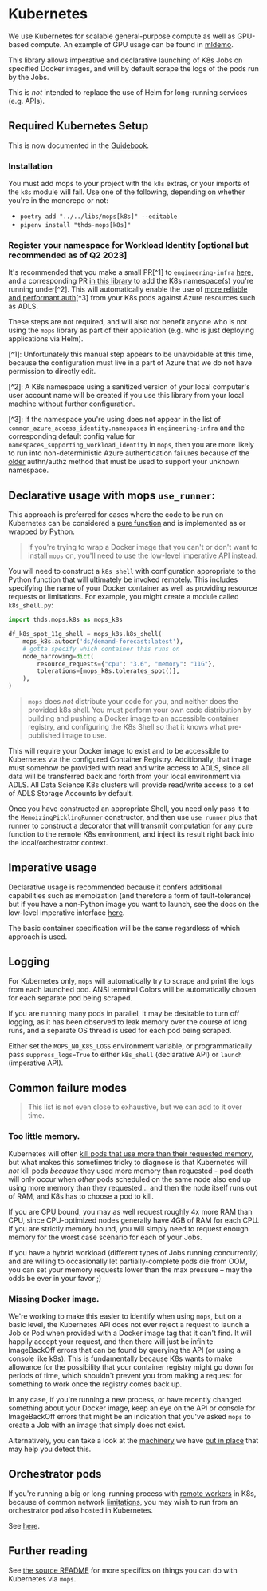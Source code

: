# Kubernetes

We use Kubernetes for scalable general-purpose compute as well as GPU-based compute. An example of GPU
usage can be found in [mldemo](../../../apps/mldemo/README.md).

This library allows imperative and declarative launching of K8s Jobs on specified Docker images, and will
by default scrape the logs of the pods run by the Jobs.

This is _not_ intended to replace the use of Helm for long-running services (e.g. APIs).

## Required Kubernetes Setup

This is now documented in the
[Guidebook](https://guidebook.trillianthealth.com/data-science/kubernetes-access/).

### Installation

You must add mops to your project with the `k8s` extras, or your imports of the `k8s` module will fail.
Use one of the following, depending on whether you're in the monorepo or not:

- `poetry add "../../libs/mops[k8s]" --editable`
- `pipenv install "thds-mops[k8s]"`

### Register your namespace for Workload Identity \[optional but recommended as of Q2 2023\]

It's recommended that you make a small PR\[^1\] to `engineering-infra`
[here](https://github.com/TrilliantHealth/engineering-infra/blob/main/engineering-stable/datascience/identities.tf#L4),
and a corresponding PR [in this library](../src/thds/mops/east_config.toml) to add the K8s namespace(s)
you're running under\[^2\]. This will automatically enable the use of
[more reliable and performant auth](https://azure.github.io/azure-workload-identity/docs/introduction.html)\[^3\]
from your K8s pods against Azure resources such as ADLS.

These steps are not required, and will also not benefit anyone who is not using the `mops` library as
part of their application (e.g. who is just deploying applications via Helm).

\[^1\]: Unfortunately this manual step appears to be unavoidable at this time, because the configuration
must live in a part of Azure that we do not have permission to directly edit.

\[^2\]: A K8s namespace using a sanitized version of your local computer's user account name will be
created if you use this library from your local machine without further configuration.

\[^3\]: If the namespace you're using does not appear in the list of
`common_azure_access_identity.namespaces` in `engineering-infra` and the corresponding default config
value for `namespaces_supporting_workload_identity` in `mops`, then you are more likely to run into
non-deterministic Azure authentication failures because of the
[older](https://learn.microsoft.com/en-us/azure/aks/use-azure-ad-pod-identity) authn/authz method that
must be used to support your unknown namespace.

## Declarative usage with mops `use_runner`:

This approach is preferred for cases where the code to be run on Kubernetes can be considered a
[pure function](./pure_functions.md) and is implemented as or wrapped by Python.

> If you're trying to wrap a Docker image that you can't or don't want to install `mops` on, you'll need
> to use the low-level imperative API instead.

You will need to construct a `k8s_shell` with configuration appropriate to the Python function that will
ultimately be invoked remotely. This includes specifying the name of your Docker container as well as
providing resource requests or limitations. For example, you might create a module called `k8s_shell.py`:

```python
import thds.mops.k8s as mops_k8s

df_k8s_spot_11g_shell = mops_k8s.k8s_shell(
    mops_k8s.autocr('ds/demand-forecast:latest'),
    # gotta specify which container this runs on
    node_narrowing=dict(
        resource_requests={"cpu": "3.6", "memory": "11G"},
        tolerations=[mops_k8s.tolerates_spot()],
    ),
)
```

> `mops` does _not_ distribute your code for you, and neither does the provided k8s shell. You must
> perform your own code distribution by building and pushing a Docker image to an accessible container
> registry, and configuring the K8s Shell so that it knows what pre-published image to use.

This will require your Docker image to exist and to be accessible to Kubernetes via the configured
Container Registry. Additionally, that image must somehow be provided with read and write access to ADLS,
since all data will be transferred back and forth from your local environment via ADLS. All Data Science
K8s clusters will provide read/write access to a set of ADLS Storage Accounts by default.

Once you have constructed an appropriate Shell, you need only pass it to the `MemoizingPicklingRunner`
constructor, and then use `use_runner` plus that runner to construct a decorator that will transmit
computation for any pure function to the remote K8s environment, and inject its result right back into
the local/orchestrator context.

## Imperative usage

Declarative usage is recommended because it confers additional capabilities such as memoization (and
therefore a form of fault-tolerance) but if you have a non-Python image you want to launch, see the docs
on the low-level imperative interface [here](../src/thds/mops/k8s/README.md).

The basic container specification will be the same regardless of which approach is used.

## Logging

For Kubernetes only, `mops` will automatically try to scrape and print the logs from each launched pod.
ANSI terminal Colors will be automatically chosen for each separate pod being scraped.

If you are running many pods in parallel, it may be desirable to turn off logging, as it has been
observed to leak memory over the course of long runs, and a separate OS thread is used for each pod being
scraped.

Either set the `MOPS_NO_K8S_LOGS` environment variable, or programmatically pass `suppress_logs=True` to
either `k8s_shell` (declarative API) or `launch` (imperative API).

## Common failure modes

> This list is not even close to exhaustive, but we can add to it over time.

### Too little memory.

Kubernetes will often
[kill pods that use more than their requested memory](https://cloud.google.com/blog/products/containers-kubernetes/kubernetes-best-practices-resource-requests-and-limits),
but what makes this sometimes tricky to diagnose is that Kubernetes will _not_ kill pods _because_ they
used more memory than requested - pod death will only occur when _other_ pods scheduled on the same node
also end up using more memory than they requested... and then the node itself runs out of RAM, and K8s
has to choose a pod to kill.

If you are CPU bound, you may as well request roughly 4x more RAM than CPU, since CPU-optimized nodes
generally have 4GB of RAM for each CPU. If you are strictly memory bound, you will simply need to request
enough memory for the worst case scenario for each of your Jobs.

If you have a hybrid workload (different types of Jobs running concurrently) and are willing to
occasionally let partially-complete pods die from OOM, you can set your memory requests lower than the
max pressure – may the odds be ever in your favor ;)

### Missing Docker image.

We're working to make this easier to identify when using `mops`, but on a basic level, the Kubernetes API
does not ever reject a request to launch a Job or Pod when provided with a Docker image tag that it can't
find. It will happily accept your request, and then there will just be infinite ImageBackOff errors that
can be found by querying the API (or using a console like k9s). This is fundamentally because K8s wants
to make allowance for the possibility that your container registry might go down for periods of time,
which shouldn't prevent you from making a request for something to work once the registry comes back up.

In any case, if you're running a new process, or have recently changed something about your Docker image,
keep an eye on the API or console for ImageBackOff errors that might be an indication that you've asked
`mops` to create a Job with an image that simply does not exist.

Alternatively, you can take a look at the [machinery](../src/thds/mops/k8s/image_backoff) we have
[put in place](https://github.com/TrilliantHealth/demand-forecast/blob/main/demandforecast/k8s_choose_image.py#L18)
that may help you detect this.

## Orchestrator pods

If you're running a big or long-running process with [remote workers](./remote.md) in K8s, because of
common network [limitations](./limitations.md), you may wish to run from an orchestrator pod also hosted
in Kubernetes.

See [here](../src/thds/mops/k8s/orchestrator/README.md).

## Further reading

See [the source README](../src/thds/mops/k8s/README.md) for more specifics on things you can do with
Kubernetes via `mops`.
